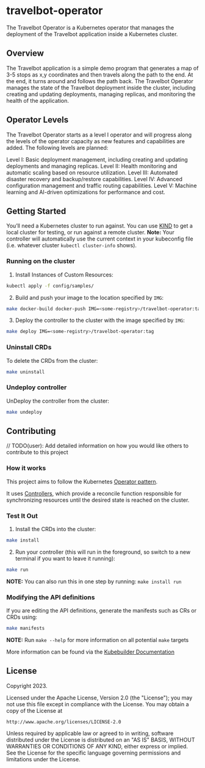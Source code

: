 # travelbot-operator

The Travelbot Operator is a Kubernetes operator that manages the deployment of the Travelbot application inside a Kubernetes cluster.

## Overview

The Travelbot application is a simple demo program that generates a map of 3-5 stops as x,y coordinates and then travels along the path to the end. At the end, it turns around and follows the path back. The Travelbot Operator manages the state of the Travelbot deployment inside the cluster, including creating and updating deployments, managing replicas, and monitoring the health of the application.

## Operator Levels

The Travelbot Operator starts as a level I operator and will progress along the levels of the operator capacity as new features and capabilities are added. The following levels are planned:

Level I: Basic deployment management, including creating and updating deployments and managing replicas.
Level II: Health monitoring and automatic scaling based on resource utilization.
Level III: Automated disaster recovery and backup/restore capabilities.
Level IV: Advanced configuration management and traffic routing capabilities.
Level V: Machine learning and AI-driven optimizations for performance and cost.


## Getting Started
You’ll need a Kubernetes cluster to run against. You can use [KIND](https://sigs.k8s.io/kind) to get a local cluster for testing, or run against a remote cluster.
**Note:** Your controller will automatically use the current context in your kubeconfig file (i.e. whatever cluster `kubectl cluster-info` shows).

### Running on the cluster
1. Install Instances of Custom Resources:

```sh
kubectl apply -f config/samples/
```

2. Build and push your image to the location specified by `IMG`:

```sh
make docker-build docker-push IMG=<some-registry>/travelbot-operator:tag
```

3. Deploy the controller to the cluster with the image specified by `IMG`:

```sh
make deploy IMG=<some-registry>/travelbot-operator:tag
```

### Uninstall CRDs
To delete the CRDs from the cluster:

```sh
make uninstall
```

### Undeploy controller
UnDeploy the controller from the cluster:

```sh
make undeploy
```

## Contributing
// TODO(user): Add detailed information on how you would like others to contribute to this project

### How it works
This project aims to follow the Kubernetes [Operator pattern](https://kubernetes.io/docs/concepts/extend-kubernetes/operator/).

It uses [Controllers](https://kubernetes.io/docs/concepts/architecture/controller/),
which provide a reconcile function responsible for synchronizing resources until the desired state is reached on the cluster.

### Test It Out
1. Install the CRDs into the cluster:

```sh
make install
```

2. Run your controller (this will run in the foreground, so switch to a new terminal if you want to leave it running):

```sh
make run
```

**NOTE:** You can also run this in one step by running: `make install run`

### Modifying the API definitions
If you are editing the API definitions, generate the manifests such as CRs or CRDs using:

```sh
make manifests
```

**NOTE:** Run `make --help` for more information on all potential `make` targets

More information can be found via the [Kubebuilder Documentation](https://book.kubebuilder.io/introduction.html)

## License

Copyright 2023.

Licensed under the Apache License, Version 2.0 (the "License");
you may not use this file except in compliance with the License.
You may obtain a copy of the License at

    http://www.apache.org/licenses/LICENSE-2.0

Unless required by applicable law or agreed to in writing, software
distributed under the License is distributed on an "AS IS" BASIS,
WITHOUT WARRANTIES OR CONDITIONS OF ANY KIND, either express or implied.
See the License for the specific language governing permissions and
limitations under the License.

